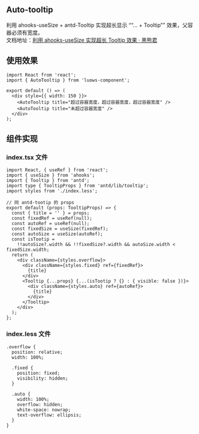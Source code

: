 ## Auto-tooltip

利用 ahooks-useSize + antd-Tooltip 实现超长显示 ““... + Tooltip”” 效果，父容器必须有宽度。  
文档地址：[利用 ahooks-useSize 实现超长 Tooltip 效果 · 黑熊君](https://www.yuque.com/luowenshuai/design/gk0oxc '利用 ahooks-useSize 实现超长 Tooltip 效果 · 黑熊君')

## 使用效果

```tsx
import React from 'react';
import { AutoTooltip } from 'luows-component';

export default () => (
  <div style={{ width: 150 }}>
    <AutoTooltip title="超过容器宽度，超过容器宽度，超过容器宽度" />
    <AutoTooltip title="未超过容器宽度" />
  </div>
);
```

## 组件实现

### index.tsx 文件

```tsx | pure
import React, { useRef } from 'react';
import { useSize } from 'ahooks';
import { Tooltip } from 'antd';
import type { TooltipProps } from 'antd/lib/tooltip';
import styles from './index.less';

// 同 antd-tootip 的 props
export default (props: TooltipProps) => {
  const { title = '' } = props;
  const fixedRef = useRef(null);
  const autoRef = useRef(null);
  const fixedSize = useSize(fixedRef);
  const autoSize = useSize(autoRef);
  const isTootip =
    !!autoSize?.width && !!fixedSize?.width && autoSize.width < fixedSize.width;
  return (
    <div className={styles.overflow}>
      <div className={styles.fixed} ref={fixedRef}>
        {title}
      </div>
      <Tooltip {...props} {...(isTootip ? {} : { visible: false })}>
        <div className={styles.auto} ref={autoRef}>
          {title}
        </div>
      </Tooltip>
    </div>
  );
};
```

### index.less 文件

```tsx | pure
.overflow {
  position: relative;
  width: 100%;

  .fixed {
    position: fixed;
    visibility: hidden;
  }

  .auto {
    width: 100%;
    overflow: hidden;
    white-space: nowrap;
    text-overflow: ellipsis;
  }
}
```
